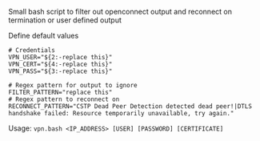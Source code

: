 Small bash script to filter out openconnect output and reconnect on termination or user defined output

Define default values
```
# Credentials
VPN_USER="${2:-replace this}"
VPN_CERT="${4:-replace this}"
VPN_PASS="${3:-replace this}"

# Regex pattern for output to ignore
FILTER_PATTERN="replace this"
# Regex pattern to reconnect on
RECONNECT_PATTERN="CSTP Dead Peer Detection detected dead peer!|DTLS handshake failed: Resource temporarily unavailable, try again."
```

Usage: `vpn.bash <IP_ADDRESS> [USER] [PASSWORD] [CERTIFICATE]`
